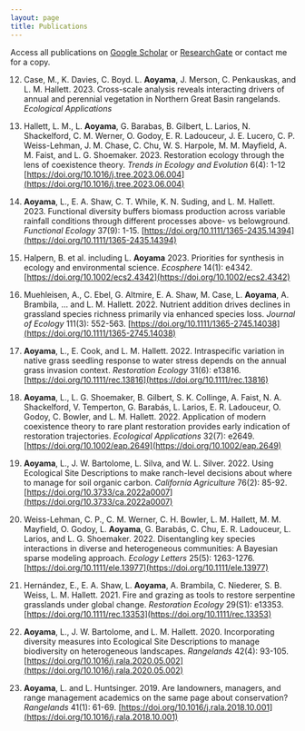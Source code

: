 ```yaml
---
layout: page
title: Publications
---
```


Access all publications on [Google Scholar](https://scholar.google.com/citations?user=VcrXOscAAAAJ&hl=en) or [ResearchGate](https://www.researchgate.net/profile/Lina-Aoyama-2) or contact me for a copy.

12. Case, M., K. Davies, C. Boyd. L. **Aoyama**, J. Merson, C. Penkauskas, and L. M. Hallett. 2023. Cross-scale analysis reveals interacting drivers of annual and perennial vegetation in Northern Great Basin rangelands. *Ecological Applications*  

11. Hallett, L. M., L. **Aoyama**, G. Barabas, B. Gilbert, L. Larios, N. Shackelford, C. M. Werner, O. Godoy, E. R. Ladouceur, J. E. Lucero, C. P. Weiss-Lehman, J. M. Chase, C. Chu, W. S. Harpole, M. M. Mayfield, A. M. Faist, and L. G. Shoemaker. 2023. Restoration ecology through the lens of coexistence theory. *Trends in Ecology and Evolution* 6(4): 1-12 [https://doi.org/10.1016/j.tree.2023.06.004](https://doi.org/10.1016/j.tree.2023.06.004)

10. **Aoyama**, L., E. A. Shaw, C. T. While, K. N. Suding, and L. M. Hallett. 2023. Functional diversity buffers biomass production across variable rainfall conditions through different processes above- vs belowground. *Functional Ecology* 37(9): 1-15. [https://doi.org/10.1111/1365-2435.14394](https://doi.org/10.1111/1365-2435.14394) 
9. Halpern, B. et al. including L. **Aoyama** 2023. Priorities for synthesis in ecology and environmental science. *Ecosphere* 14(1): e4342.  [https://doi.org/10.1002/ecs2.4342](https://doi.org/10.1002/ecs2.4342) 

8. Muehleisen, A., C. Ebel, G. Altmire, E. A. Shaw, M. Case, L. **Aoyama**, A. Brambila, … and L. M. Hallett. 2022. Nutrient addition drives declines in grassland species richness primarily via enhanced species loss. *Journal of Ecology* 111(3): 552-563. [https://doi.org/10.1111/1365-2745.14038](https://doi.org/10.1111/1365-2745.14038) 

7. **Aoyama**, L., E. Cook, and L. M. Hallett. 2022. Intraspecific variation in native grass seedling response to water stress depends on the annual grass invasion context. *Restoration Ecology* 31(6): e13816. [https://doi.org/10.1111/rec.13816](https://doi.org/10.1111/rec.13816) 

6. **Aoyama**, L., L. G. Shoemaker, B. Gilbert, S. K. Collinge, A. Faist, N. A. Shackelford, V. Temperton, G. Barabás, L. Larios, E. R. Ladouceur, O. Godoy, C. Bowler, and L. M. Hallett. 2022. Application of modern coexistence theory to rare plant restoration provides early indication of restoration trajectories. *Ecological Applications* 32(7): e2649. 
[https://doi.org/10.1002/eap.2649](https://doi.org/10.1002/eap.2649)

5. **Aoyama**, L., J. W. Bartolome, L. Silva, and W. L. Silver. 2022. Using Ecological Site Descriptions to make ranch-level decisions about where to manage for soil organic carbon. *California Agriculture* 76(2): 85-92. [https://doi.org/10.3733/ca.2022a0007](https://doi.org/10.3733/ca.2022a0007) 

4. Weiss-Lehman, C. P., C. M. Werner, C. H. Bowler, L. M. Hallett, M. M. Mayfield, O. Godoy, L. **Aoyama**, G. Barabás, C. Chu, E. R. Ladouceur, L. Larios, and L. G. Shoemaker. 2022. Disentangling key species interactions in diverse and heterogeneous communities: A Bayesian sparse modeling approach. *Ecology Letters* 25(5): 1263-1276. [https://doi.org/10.1111/ele.13977](https://doi.org/10.1111/ele.13977)  

3. Hernández, E., E. A. Shaw, L. **Aoyama**, A. Brambila, C. Niederer, S. B. Weiss, L. M. Hallett. 2021. Fire and grazing as tools to restore serpentine grasslands under global change. *Restoration Ecology* 29(S1): e13353. [https://doi.org/10.1111/rec.13353](https://doi.org/10.1111/rec.13353)

2. **Aoyama**, L., J. W. Bartolome, and L. M. Hallett. 2020. Incorporating diversity measures into Ecological Site Descriptions to manage biodiversity on heterogeneous landscapes. *Rangelands* 42(4): 93-105.[https://doi.org/10.1016/j.rala.2020.05.002](https://doi.org/10.1016/j.rala.2020.05.002)

1. **Aoyama**, L. and L. Huntsinger. 2019. Are landowners, managers, and range management academics on the same page about conservation? *Rangelands* 41(1): 61-69. [https://doi.org/10.1016/j.rala.2018.10.001](https://doi.org/10.1016/j.rala.2018.10.001)
